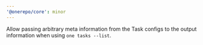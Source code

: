 ```yaml
---
'@onerepo/core': minor
---
```


Allow passing arbitrary meta information from the Task configs to the output information when using `one tasks --list`.
